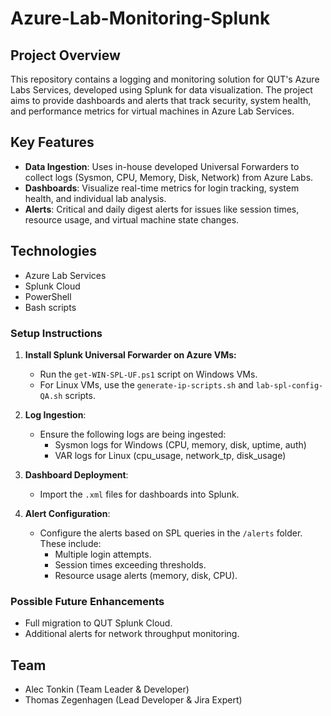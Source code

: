 # Azure-Lab-Monitoring-Splunk

## Project Overview
This repository contains a logging and monitoring solution for QUT's Azure Labs Services, developed using Splunk for data visualization. The project aims to provide dashboards and alerts that track security, system health, and performance metrics for virtual machines in Azure Lab Services. 

## Key Features
- **Data Ingestion**: Uses in-house developed Universal Forwarders to collect logs (Sysmon, CPU, Memory, Disk, Network) from Azure Labs.
- **Dashboards**: Visualize real-time metrics for login tracking, system health, and individual lab analysis.
- **Alerts**: Critical and daily digest alerts for issues like session times, resource usage, and virtual machine state changes.

## Technologies
- Azure Lab Services
- Splunk Cloud
- PowerShell
- Bash scripts

### Setup Instructions
1. **Install Splunk Universal Forwarder on Azure VMs:**
   - Run the `get-WIN-SPL-UF.ps1` script on Windows VMs.
   - For Linux VMs, use the `generate-ip-scripts.sh` and `lab-spl-config-QA.sh` scripts.
   
2. **Log Ingestion**:
   - Ensure the following logs are being ingested:
     - Sysmon logs for Windows (CPU, memory, disk, uptime, auth)
     - VAR logs for Linux (cpu_usage, network_tp, disk_usage)
   
3. **Dashboard Deployment**:
   - Import the `.xml` files for dashboards into Splunk.
   
4. **Alert Configuration**:
   - Configure the alerts based on SPL queries in the `/alerts` folder. These include:
     - Multiple login attempts.
     - Session times exceeding thresholds.
     - Resource usage alerts (memory, disk, CPU).

### Possible Future Enhancements
- Full migration to QUT Splunk Cloud.
- Additional alerts for network throughput monitoring.
  
## Team
- Alec Tonkin (Team Leader & Developer)
- Thomas Zegenhagen (Lead Developer & Jira Expert)
